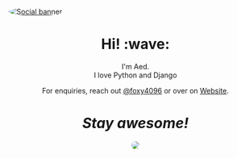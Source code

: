 [<img style="border-radius: 50%;" src="https://user-images.githubusercontent.com/54215788/140648015-449b6b89-adae-4b9f-9b47-c5beb65be658.jpg" alt="Social banner.">
](https://foxy4096)
<h1 align='center'> Hi! :wave:</h1>
<p align='center'>
I'm Aed.
  <br>
I love Python and Django
</p>
<p align='center'>For enquiries, reach out <a href="https://twitter.com/Foxy4096">@foxy4096</a> or over on <a href="https://foxy4096.github.io">Website</a>.</p>

<h1 align='center'><i>Stay awesome!</i></h1>
<p align="center">
<img style="border-radius: 50px;" src="https://github-readme-stats.vercel.app/api?username=foxy4096&show_icons=true&theme=transparent">
</p>
